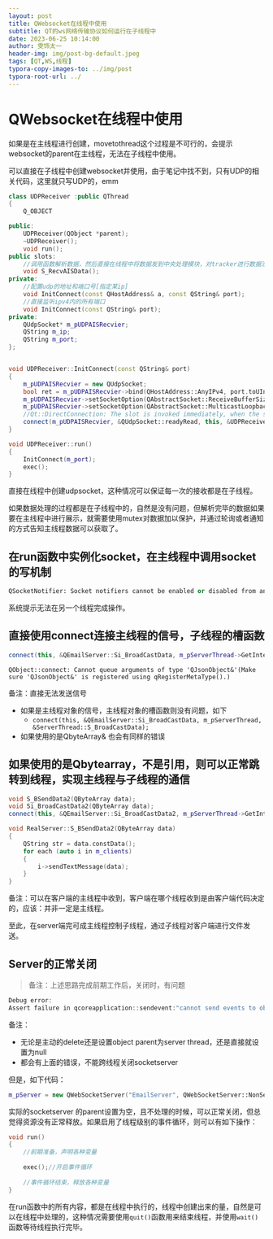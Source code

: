```yaml
---
layout: post
title: QWebsocket在线程中使用
subtitle: QT的ws网络传输协议如何运行在子线程中
date: 2023-06-25 10:14:00
author: 雯饰太一
header-img: img/post-bg-default.jpeg
tags: [QT,WS,线程]
typora-copy-images-to: ../img/post
typora-root-url: ../
---
```


# QWebsocket在线程中使用

如果是在主线程进行创建，movetothread这个过程是不可行的，会提示websocket的parent在主线程，无法在子线程中使用。

可以直接在子线程中创建websocket并使用，由于笔记中找不到，只有UDP的相关代码，这里就只写UDP的，emm

```cpp
class UDPReceiver :public QThread
{
	Q_OBJECT

public:
	UDPReceiver(QObject *parent);
	~UDPReceiver();
	void run();
public slots:
    //调用函数解析数据，然后直接在线程中将数据发到中央处理模块，对tracker进行数据添加
	void S_RecvAISData();
private: 
    //配置udp的地址和端口号[指定某ip]
	void InitConnect(const QHostAddress& a, const QString& port);
    //直接监听ipv4内的所有端口
	void InitConnect(const QString& port);
private:
	QUdpSocket* m_pUDPAISRecvier;
	QString m_ip;
	QString m_port;
};


void UDPReceiver::InitConnect(const QString& port)
{
	m_pUDPAISRecvier = new QUdpSocket;
	bool ret = m_pUDPAISRecvier->bind(QHostAddress::AnyIPv4, port.toUInt(), QUdpSocket::ShareAddress);
	m_pUDPAISRecvier->setSocketOption(QAbstractSocket::ReceiveBufferSizeSocketOption, 1024 * 1024 * 8);
	m_pUDPAISRecvier->setSocketOption(QAbstractSocket::MulticastLoopbackOption, 1);
	//Qt::DirectConnection: The slot is invoked immediately, when the signal is emitted.
	connect(m_pUDPAISRecvier, &QUdpSocket::readyRead, this, &UDPReceiver::S_RecvAISData,Qt::ConnectionType::DirectConnection);
}

void UDPReceiver::run()
{
	InitConnect(m_port);
	exec();
}
```

直接在线程中创建udpsocket，这种情况可以保证每一次的接收都是在子线程。

如果数据处理的过程都是在子线程中的，自然是没有问题，但解析完毕的数据如果要在主线程中进行展示，就需要使用mutex对数据加以保护，并通过轮询或者通知的方式告知主线程数据可以获取了。

## 在run函数中实例化socket，在主线程中调用socket的写机制

```cpp
QSocketNotifier: Socket notifiers cannot be enabled or disabled from another thread.
```

系统提示无法在另一个线程完成操作。

## 直接使用connect连接主线程的信号，子线程的槽函数

```cpp
connect(this, &QEmailServer::Si_BroadCastData, m_pServerThread->GetInternalServer(), &RealServer::S_BSendData);
```

`QObject::connect: Cannot queue arguments of type 'QJsonObject&'(Make sure 'QJsonObject&' is registered using qRegisterMetaType().)`

备注：直接无法发送信号

- 如果是主线程对象的信号，主线程对象的槽函数则没有问题，如下
  - `connect(this, &QEmailServer::Si_BroadCastData, m_pServerThread, &ServerThread::S_BroadCastData);`
- 如果使用的是QbyteArray& 也会有同样的错误

## 如果使用的是Qbytearray，不是引用，则可以正常跳转到线程，实现主线程与子线程的通信

```cpp
void S_BSendData2(QByteArray data);
void Si_BroadCastData2(QByteArray data);
connect(this, &QEmailServer::Si_BroadCastData2, m_pServerThread->GetInternalServer(), &RealServer::S_BSendData2);

void RealServer::S_BSendData2(QByteArray data)
{
	QString str = data.constData();
	for each (auto i in m_clients)
	{
		i->sendTextMessage(data);
	}
}
```

备注：可以在客户端的主线程中收到，客户端在哪个线程收到是由客户端代码决定的，应该：并非一定是主线程。

至此，在server端完可成主线程控制子线程，通过子线程对客户端进行文件发送。

## Server的正常关闭

> 备注：上述思路完成前期工作后，关闭时，有问题

```cpp
Debug error:
Assert failure in qcoreapplication::sendevent:"cannot send events to objects owned by a different thread. Current thrad 2aca078. Receiver "(of type 'Qnativesocketengine') was created in thread 2f4ea00"
```

备注：

- 无论是主动的delete还是设置object parent为server thread，还是直接就设置为null
- 都会有上面的错误，不能跨线程关闭socketserver

但是，如下代码：

```cpp
m_pServer = new QWebSocketServer("EmailServer", QWebSocketServer::NonSecureMode, nullptr);
```

实际的socketserver 的parent设置为空，且不处理的时候，可以正常关闭，但总觉得资源没有正常释放。如果启用了线程级别的事件循环，则可以有如下操作：

```cpp
void run()
{
	//前期准备，声明各种变量
    
    exec();//开启事件循环
    
    //事件循环结束，释放各种变量
}
```

在run函数中的所有内容，都是在线程中执行的，线程中创建出来的量，自然是可以在线程中处理的，这种情况需要使用`quit()`函数用来结束线程，并使用`wait()`函数等待线程执行完毕。